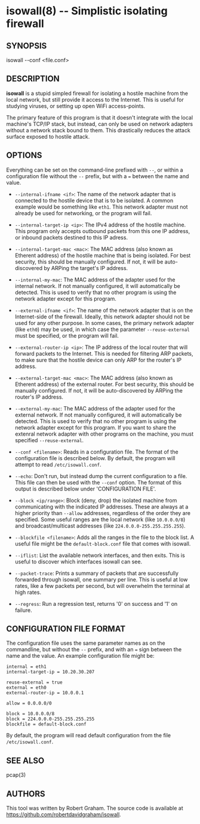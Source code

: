 isowall(8) -- Simplistic isolating firewall
===========================================

## SYNOPSIS

isowall --conf <file.conf>

## DESCRIPTION

**isowall** is a stupid simpled firewall for isolating a hostile machine
from the local network, but still provide it access to the Internet.
This is useful for studying viruses, or setting up open WiFi access-points.

The primary feature of this program is that it doesn't integrate with the
local machine's TCP/IP stack, but instead, can only be used on network
adapters without a network stack bound to them. This drastically reduces
the attack surface exposed to hostile attack.

## OPTIONS

Everything can be set on the command-line prefixed with `--`, or within
a configuration file without the `--` prefix, but with a `=` between
the name and value.

  * `--internal-ifname <if>`: The name of the network adapter that is
    connected to the hostile device that is to be isolated. A common
	example would be something like `eth1`. This network adapter must
	not already be used for networking, or the program will fail.

  * `--internal-target-ip <ip>`: The IPv4 address of the hostile machine.
    This program only accepts outbound packets from this one IP address,
	or inbound packets destined to this IP adress.

  * `--internal-target-mac <mac>`: The MAC address (also known as 
    Etherent address) of the hostile machine that is being isolated.
	For best security, this should be manually configured. If not, it
	will be auto-discovered by ARPing the target's IP address.

  * `--internal-my-mac`: The MAC address of the adapter used for the
    internal network. If not manually configured, it will automatically
	be detected. This is used to verify that no other program is using
	the network adapter except for this program.

  * `--external-ifname <if>`: The name of the network adapter that is
    on the Internet-side of the firewall. Ideally, this network adapter
	should not be used for any other purpose. In some cases, the primary
	network adapter (like `eth0`) may be used, in which case the parameter
	`--reuse-external` must be specified, or the program will fail.

  * `--external-router-ip <ip>`: The IP address of the local
    router that will forward packets to the Internet. This is needed for
	filtering ARP packets, to make sure that the hostile device can
	only ARP for the router's IP address.

  * `--external-target-mac <mac>`: The MAC address (also known as 
    Etherent address) of the external router. For best security, 
	this should be manually configured. If not, it
	will be auto-discovered by ARPing the router's IP address.

  * `--external-my-mac`: The MAC address of the adapter used for the
    external network. If not manually configured, it will automatically
	be detected. This is used to verify that no other program is using
	the network adapter except for this program. If you want to share
	the extenral network adapter with other programs on the machine,
	you must specified `--reuse-external`.

  * `--conf <filename>`: Reads in a configuration file. The
    format of the configuration file is described below. By default,
	the program will attempt to read `/etc/isowall.conf`.


  * `--echo`: Don't run, but instead dump the current configuration to a file.
    This file can then be used with the `--conf` option. The format of this
	output is described below under 'CONFIGURATION FILE'.

  * `--block <ip/range>`: Block (deny, drop) the isolated machine from
    communicating with the indicated IP addresses. These are always at
	a higher priority than `--allow` addresses, regardless of the order
	they are specified. Some useful ranges are the local network (like
	`10.0.0.0/8`) and broadcast/multicast addresses (like 
	`224.0.0.0-255.255.255.255`).

  * `--blockfile <filename>`: Adds all the ranges in the file to the block
    list.  A useful file might be the `default-block.conf` file that comes
    with isowall.

  * `--iflist`: List the available network interfaces, and then exits. This
    is useful to discover which interfaces isowall can see.

  * `--packet-trace`: Prints a summary of packets that are successfully 
    forwarded through isowall, one summary per line.
	This is useful at low rates, like a few packets per second, but will
	overwhelm the terminal at high rates.

  * `--regress`: Run a regression test, returns '0' on success and '1' on
    failure.
    

## CONFIGURATION FILE FORMAT

The configuration file uses the same parameter names as on the
commandline, but without the `--` prefix, and with an `=` sign
between the name and the value. An example configuration file
might be:

	internal = eth1
	internal-target-ip = 10.20.30.207

	reuse-external = true
	external = eth0
	external-router-ip = 10.0.0.1

	allow = 0.0.0.0/0

	block = 10.0.0.0/8
	block = 224.0.0.0-255.255.255.255
	blockfile = default-block.conf


By default, the program will read default configuration from the file
`/etc/isowall.conf`.

## SEE ALSO

pcap(3)

## AUTHORS

This tool was written by Robert Graham. The source code is available at
https://github.com/robertdavidgraham/isowall.
